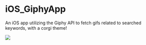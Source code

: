 # iOS_GiphyApp
An iOS app utilizing the Giphy API to fetch gifs related to searched keywords, with a corgi theme!

![](https://media.giphy.com/media/3oz8xKMlJCWSjw9CaA/source.gif)
